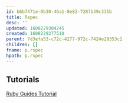 ```yaml
---
id: b6b7471e-0b30-46a1-8e82-7287b39c331b
title: Rspec
desc: ''
updated: 1608229304245
created: 1608229277510
parent: 7d3efa53-c72c-4277-972c-7424e29353c1
children: []
fname: p.rspec
hpath: p.rspec
---
```

## Tutorials

[Ruby Guides Tutorial](https://www.rubyguides.com/2018/07/rspec-tutorial/#RSpec_Expectations_Matchers)

